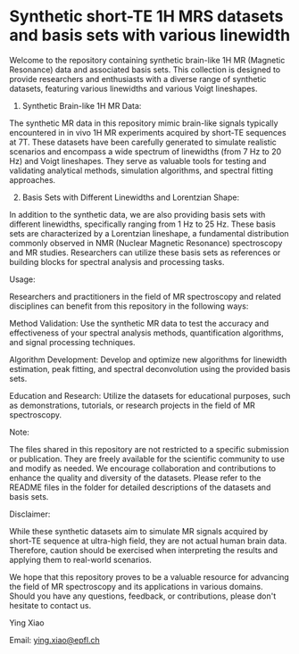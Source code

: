 # Synthetic short-TE 1H MRS datasets and basis sets with various linewidth
Welcome to the repository containing synthetic brain-like 1H MR (Magnetic Resonance) data and associated basis sets. This collection is designed to provide researchers and enthusiasts with a diverse range of synthetic datasets, featuring various linewidths and various Voigt lineshapes.

1. Synthetic Brain-like 1H MR Data:

The synthetic MR data in this repository mimic brain-like signals typically encountered in in vivo 1H MR experiments acquired by short-TE sequences at 7T. These datasets have been carefully generated to simulate realistic scenarios and encompass a wide spectrum of linewidths (from 7 Hz to 20 Hz) and Voigt lineshapes. They serve as valuable tools for testing and validating analytical methods, simulation algorithms, and spectral fitting approaches.

2. Basis Sets with Different Linewidths and Lorentzian Shape:

In addition to the synthetic data, we are also providing basis sets with different linewidths, specifically ranging from 1 Hz to 25 Hz. These basis sets are characterized by a Lorentzian lineshape, a fundamental distribution commonly observed in NMR (Nuclear Magnetic Resonance) spectroscopy and MR studies. Researchers can utilize these basis sets as references or building blocks for spectral analysis and processing tasks.

Usage:

Researchers and practitioners in the field of MR spectroscopy and related disciplines can benefit from this repository in the following ways:

Method Validation: Use the synthetic MR data to test the accuracy and effectiveness of your spectral analysis methods, quantification algorithms, and signal processing techniques.

Algorithm Development: Develop and optimize new algorithms for linewidth estimation, peak fitting, and spectral deconvolution using the provided basis sets.

Education and Research: Utilize the datasets for educational purposes, such as demonstrations, tutorials, or research projects in the field of MR spectroscopy.

Note:

The files shared in this repository are not restricted to a specific submission or publication. They are freely available for the scientific community to use and modify as needed. We encourage collaboration and contributions to enhance the quality and diversity of the datasets. Please refer to the README files in the folder for detailed descriptions of the datasets and basis sets.

Disclaimer:

While these synthetic datasets aim to simulate MR signals acquired by short-TE sequence at ultra-high field, they are not actual human brain data. Therefore, caution should be exercised when interpreting the results and applying them to real-world scenarios.

We hope that this repository proves to be a valuable resource for advancing the field of MR spectroscopy and its applications in various domains. Should you have any questions, feedback, or contributions, please don't hesitate to contact us.

Ying Xiao

Email: ying.xiao@epfl.ch

